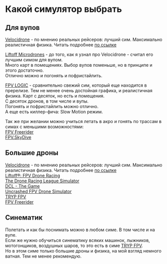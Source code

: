 # Какой симулятор выбрать

## Для вупов
[Velocidrone](Velocidrone.md) - по мнению реальных рейсеров: лучший сим. Максимально реалистичная физика. Читать подробнее [по ссылке](Velocidrone.md)

[Liftoff Microdrones](https://store.steampowered.com/app/1432320/Liftoff_Micro_Drones/) - до того, как я узнал про Velocidrone - считал его лучшим симом для вупом.  
Много карт в помещениях. Выбор вупов поменьше, но в принципе и этого достаточно.  
Отлично можно и погонять и пофристайлить.  

[FPV LOGIC](FPV_LOGIC.md) - сравнительно свежий сим, который еще находится в пререлизе. Тем не менее очень достойная графика, и реалистичная физика. Карт с десяток, но есть и помещения.  
С десяток дронов, в том числе и вупы.  
Погонять и пофристайлить можно отлично.  
А еще есть киллер-фича:  Slow Motion режим.  

Так же при желании можно учиться летать в акро и гонять по трассам в симах с меньшими возможностями:  
[FPV Freerider](FPV_Freerider.md)  
[FPV.SkyDive](FPV.SkyDive.md)  

## Большие дроны
[Velocidrone](Velocidrone.md) - по мнению реальных рейсеров: лучший сим. Максимально реалистичная физика. Читать подробнее [по ссылке](Velocidrone.md)  
[Liftoff®: FPV Drone Racing](https://store.steampowered.com/app/410340/Liftoff_FPV_Drone_Racing/)  
[The Drone Racing League Simulator](https://store.steampowered.com/app/641780/The_Drone_Racing_League_Simulator/)  
[DCL - The Game](https://store.steampowered.com/app/964570/DCL__The_Game/)  
[Uncrashed  FPV Drone Simulator](https://store.steampowered.com/app/1682970/Uncrashed__FPV_Drone_Simulator/)  
[TRYP FPV](https://store.steampowered.com/app/1881200/TRYP_FPV_Drone_Racer_Simulator/)  
[FPV Freerider](FPV_Freerider.md)  


## Синематик
Полетать и как бы поснимать можно в любом симе. В том числе и на вупе.  
Если же нужно обучиться синематику всяких машинок, лыжников, мотогонщиков, воздушных шаров, то это есть в симе [TRYP FPV](TRYP_FPV.md).  
Но в этом симе только большие дроны и физика, на мой взгляд немного ватная. Тем не менее рекомендую.
